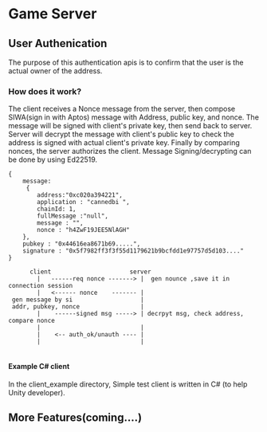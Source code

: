 # Game Server


## User Authenication
The purpose of this authentication apis is to confirm that the user is the actual owner of the address. 
### How does it work?
The client receives a Nonce message from the server, then compose SIWA(sign in with Aptos) message with  Address, public key, and nonce. 
The message will be signed with client's private key, then send back to server. Server will decrypt the message with client's public key to check the address is signed with actual client's private key.
Finally by comparing nonces, the server authorizes the client. 
Message Signing/decrypting can be done by using Ed22519.

```
{
    message:
     {
        address:"0xc020a394221",
        application : "cannedbi ",
        chainId: 1,
        fullMessage :"null",
        message : "",
        nonce : "h4ZwF19JEE5NlAGH"
    },
    pubkey : "0x44616ea8671b69.....",
    signature : "0x5f7982ff3f3f55d1179621b9bcfdd1e97757d5d103...."
}

```
```
      client                      server
        |   ------req nonce -------> |  gen nounce ,save it in connection session
        |   <------ nonce    ------- |
 gen message by si                   |
 addr, pubkey, nonce                 |
        |    ------signed msg -----> | decrpyt msg, check address, compare nonce
        |                            |
        |    <-- auth_ok/unauth ---- |
        |                            |


```
#### Example C# client

In the client_example directory, Simple test client is written in C#  (to help Unity developer).

## More Features(coming....)
